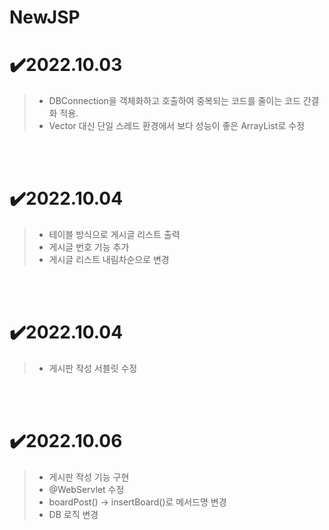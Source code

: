 # NewJSP

# ✔️2022.10.03 
> - DBConnection을 객체화하고 호출하여 중복되는 코드를 줄이는 코드 간결화 적용.
> - Vector 대신 단일 스레드 환경에서 보다 성능이 좋은 ArrayList로 수정 

</br>
</br>

# ✔️2022.10.04
> - 테이블 방식으로 게시글 리스트 출력
> - 게시글 번호 기능 추가
> - 게시글 리스트 내림차순으로 변경
 
 </br>
 </br>

 # ✔️2022.10.04
 
> - 게시판 작성 서블릿 수정

 </br>
 </br>

 # ✔️2022.10.06
 
> - 게시판 작성 기능 구현
> - @WebServlet 수정
> - boardPost() -> insertBoard()로 메서드명 변경
> - DB 로직 변경

 


